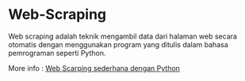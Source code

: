 # Web-Scraping
<p>Web scraping adalah teknik mengambil data dari halaman web secara otomatis dengan menggunakan program yang ditulis dalam bahasa pemrograman seperti Python. </p>
More info :
<a href="https://medium.com/@febriandani00/cara-web-scarping-sederhana-dengan-python-d1be43bfa6f0">Web Scarping sederhana dengan Python</a>
